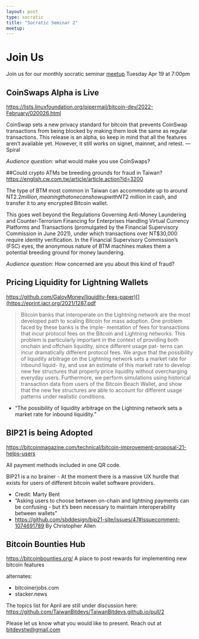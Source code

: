 ```yaml
---
layout: post
type: socratic
title: "Socratic Seminar 2"
meetup: 
---
```


# Join Us

Join us for our monthly socratic seminar [meetup](https://www.meetup.com/taiwan-bitdevs/events/285098953/)
 Tuesday Apr 19 at 7:00pm 
 
## CoinSwaps Alpha is Live

<https://lists.linuxfoundation.org/pipermail/bitcoin-dev/2022-February/020026.html>

CoinSwap sets a new privacy standard for bitcoin that prevents CoinSwap transactions from being blocked by making them look the same as regular transactions. This release is an alpha, so keep in mind that all the features aren’t available yet. However, it still works on signet, mainnet, and retest. —Spiral

_Audience question:_ what would make you use CoinSwaps?

##Could crypto ATMs be breeding grounds for fraud in Taiwan?
<https://english.cw.com.tw/article/article.action?id=3200>

The type of BTM most common in Taiwan can accommodate up to around NT$2.2 million, meaning that one can show up with NT$2 million in cash, and transfer it to any encrypted Bitcoin wallet.

This goes well beyond the Regulations Governing Anti-Money Laundering and Counter-Terrorism Financing for Enterprises Handling Virtual Currency Platforms and Transactions (promulgated by the Financial Supervisory Commission in June 2021), under which transactions over NT$30,000 require identity verification. In the Financial Supervisory Commission’s (FSC) eyes, the anonymous nature of BTM machines makes them a potential breeding ground for money laundering.

_Audience question:_ How concerned are you about this kind of fraud?

## Pricing Liquidity for Lightning Wallets

<https://github.com/GaloyMoney/liquidity-fees-paper)[](https://eprint.iacr.org/2021/1287.pdf>

> Bitcoin banks that interoperate on the Lightning network are the most developed path to scaling Bitcoin for mass adoption. One problem faced by these banks is the imple- mentation of fees for transactions that incur protocol fees on the Bitcoin and Lightning networks. This problem is particularly important in the context of providing both onchain and offchain liquidity, since different usage pat- terns can incur dramatically different protocol fees. We argue that the possibility of liquidity arbitrage on the Lightning network sets a market rate for inbound liquid- ity, and use an estimate of this market rate to develop new fee structures that properly price liquidity without overcharging everyday users. Furthermore, we perform simulations using historical transaction data from users of the Bitcoin Beach Wallet, and show that the new fee structures are able to account for different usage patterns under realistic conditions.

- “The possibility of liquidity arbitrage on the Lightning network sets a market rate for inbound liquidity.” 

## BIP21 is being Adopted

<https://bitcoinmagazine.com/technical/bitcoin-improvement-proposal-21-helps-users>

All payment methods included in one QR code.

BIP21 is a no brainer - At the moment there is a massive UX hurdle that exists for users of different bitcoin wallet software providers.

- Credit: Marty Bent
- “Asking users to choose between on-chain and lightning payments can be confusing - but it’s been necessary to maintain interoperability between wallets”
- https://github.com/sbddesign/bip21-site/issues/47#issuecomment-1074691789 By Christopher Allen

## Bitcoin Bounties Hub

<https://bitcoinbounties.org/>
A place to post rewards for implementing new bitcoin features

alternates:
- bitcoinerjobs.com
- stacker.news

The topics list for April are still under discussion here:
<https://github.com/TaiwanBitdevs/TaiwanBitdevs.github.io/pull/2>

Please let us know what you would like to present. Reach out at bitdevstw@gmail.com

